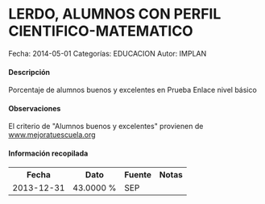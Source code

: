 LERDO, ALUMNOS CON PERFIL CIENTIFICO-MATEMATICO
=====

Fecha: 2014-05-01
Categorías: EDUCACION
Autor: IMPLAN

#### Descripción

Porcentaje de alumnos buenos y excelentes en Prueba Enlace nivel básico

#### Observaciones

El criterio de "Alumnos buenos y excelentes" provienen de www.mejoratuescuela.org

#### Información recopilada

<table class="table table-hover table-bordered">
  <tr><th>Fecha</th><th>Dato</th><th>Fuente</th><th>Notas</th></tr>
  <tr><td>2013-12-31</td><td>43.0000 %</td><td>SEP</td><td></td></tr>
</table>
